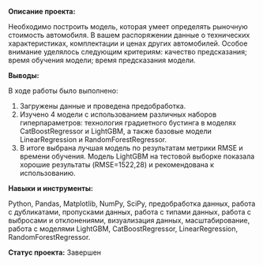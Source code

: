 **Описание проекта:**

Необходимо построить модель, которая умеет определять рыночную стоимость автомобиля. В вашем распоряжении данные о технических характеристиках, комплектации и ценах
других автомобилей. Особое внимание уделялось следующим критериям: качество предсказания; время обучения модели; время предсказания модели.

**Выводы:**

В ходе работы было выполнено:
1.	Загружены данные и проведена предобработка.
2.	Изучено 4 модели с использованием различных наборов гиперпараметров: технология градиетного бустинга в моделях CatBoostRegressor и LightGBM, а также базовые модели LinearRegression и RandomForestRegressor.
3.	В итоге выбрана лучшая модель по результатам метрики RMSE и времени обучения.
Модель LightGBM на тестовой выборке показала хорошие результаты (RMSE=1522,28) и рекомендована к использованию.

**Навыки и инструменты:**

Python, Pandas, Matplotlib, NumPy, SciPy, предобработка данных, работа с дубликатами, пропусками данных,
работа с типами данных, работа с выбросами и отклонениями,  визуализация данных, масштабирование, работа с моделями LightGBM, CatBoostRegressor, LinearRegression, RandomForestRegressor.

**Статус проекта:** Завершен
